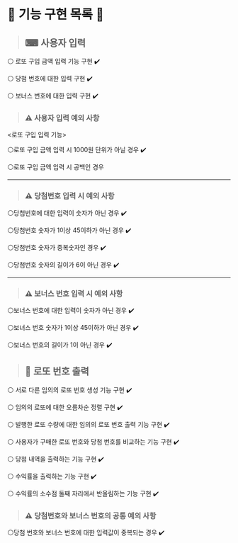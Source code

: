 # 🎱 기능 구현 목록 🎱

>## ⌨ 사용자 입력

⚪ 로또 구입 금액 입력 기능 구현 ✔️

⚪ 당첨 번호에 대한 입력 구현 ✔️

⚪ 보너스 번호에 대한 입력 구현 ✔️

>### ⚠ 사용자 입력 예외 사항

<로또 구입 입력 기능>

⚪로또 구입 금액 입력 시 1000원 단위가 아닐 경우 ✔️

⚪로또 구입 금액 입력 시 공백인 경우

-----------------------------------------------
>### ⚠ 당첨번호 입력 시 예외 사항

⚪당첨번호에 대한 입력이 숫자가 아닌 경우 ✔️

⚪당첨번호 숫자가 1이상 45이하가 아닌 경우 ✔️

⚪당첨번호 숫자가 중복숫자인 경우 ✔️

⚪당첨번호 숫자의 길이가 6이 아닌 경우 ✔️

-----------------------------------------------
>### ⚠ 보너스 번호 입력 시 예외 사항


⚪보너스 번호에 대한 입력이 숫자가 아닌 경우 ✔️

⚪보너스 번호 숫자가 1이상 45이하가 아닌 경우 ✔️

⚪보너스 번호의 길이가 1이 아닌 경우 ✔️


>## 🔢 로또 번호 출력

⚪ 서로 다른 임의의 로또 번호 생성 기능 구현 ✔️

⚪ 임의의 로또에 대한 오름차순 정렬 구현 ✔️

⚪ 발행한 로또 수량에 대한 임의의 로또 번호 출력 기능 구현 ✔️

⚪ 사용자가 구매한 로또 번호와 당첨 번호를 비교하는 기능 구현 ✔️

⚪ 당첨 내역을 출력하는 기능 구현 ✔️

⚪ 수익률을 출력하는 기능 구현 ✔️

⚪ 수익률의 소수점 둘째 자리에서 반올림하는 기능 구현 ✔️

>### ⚠ 당첨번호와 보너스 번호의 공통 예외 사항

⚪당첨 번호와 보너스 번호에 대한 입력값이 중복되는 경우 ✔️